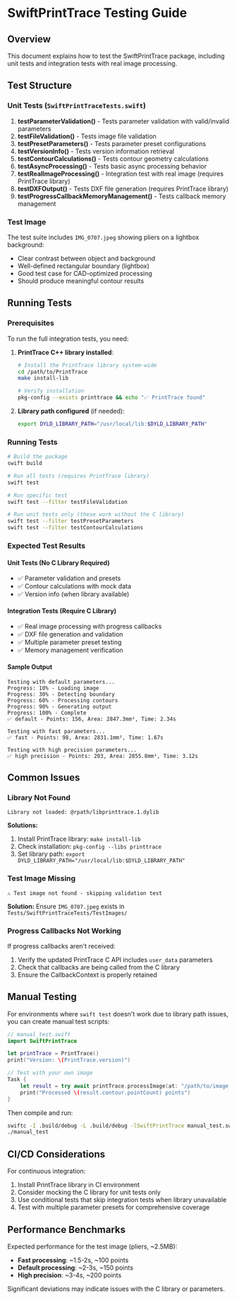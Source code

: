 # SwiftPrintTrace Testing Guide

## Overview

This document explains how to test the SwiftPrintTrace package, including unit tests and integration tests with real image processing.

## Test Structure

### Unit Tests (`SwiftPrintTraceTests.swift`)

1. **testParameterValidation()** - Tests parameter validation with valid/invalid parameters
2. **testFileValidation()** - Tests image file validation 
3. **testPresetParameters()** - Tests parameter preset configurations
4. **testVersionInfo()** - Tests version information retrieval
5. **testContourCalculations()** - Tests contour geometry calculations
6. **testAsyncProcessing()** - Tests basic async processing behavior
7. **testRealImageProcessing()** - Integration test with real image (requires PrintTrace library)
8. **testDXFOutput()** - Tests DXF file generation (requires PrintTrace library)
9. **testProgressCallbackMemoryManagement()** - Tests callback memory management

### Test Image

The test suite includes `IMG_0707.jpeg` showing pliers on a lightbox background:
- Clear contrast between object and background
- Well-defined rectangular boundary (lightbox)
- Good test case for CAD-optimized processing
- Should produce meaningful contour results

## Running Tests

### Prerequisites

To run the full integration tests, you need:

1. **PrintTrace C++ library installed**:
   ```bash
   # Install the PrintTrace library system-wide
   cd /path/to/PrintTrace
   make install-lib
   
   # Verify installation
   pkg-config --exists printtrace && echo "✅ PrintTrace found"
   ```

2. **Library path configured** (if needed):
   ```bash
   export DYLD_LIBRARY_PATH="/usr/local/lib:$DYLD_LIBRARY_PATH"
   ```

### Running Tests

```bash
# Build the package
swift build

# Run all tests (requires PrintTrace library)
swift test

# Run specific test
swift test --filter testFileValidation

# Run unit tests only (these work without the C library)
swift test --filter testPresetParameters
swift test --filter testContourCalculations
```

### Expected Test Results

#### Unit Tests (No C Library Required)
- ✅ Parameter validation and presets
- ✅ Contour calculations with mock data
- ✅ Version info (when library available)

#### Integration Tests (Require C Library)
- ✅ Real image processing with progress callbacks
- ✅ DXF file generation and validation
- ✅ Multiple parameter preset testing
- ✅ Memory management verification

#### Sample Output
```
Testing with default parameters...
Progress: 10% - Loading image
Progress: 30% - Detecting boundary
Progress: 60% - Processing contours
Progress: 90% - Generating output
Progress: 100% - Complete
✅ default - Points: 156, Area: 2847.3mm², Time: 2.34s

Testing with fast parameters...
✅ fast - Points: 98, Area: 2831.1mm², Time: 1.67s

Testing with high precision parameters...
✅ high precision - Points: 203, Area: 2855.8mm², Time: 3.12s
```

## Common Issues

### Library Not Found
```
Library not loaded: @rpath/libprinttrace.1.dylib
```

**Solutions:**
1. Install PrintTrace library: `make install-lib`
2. Check installation: `pkg-config --libs printtrace`
3. Set library path: `export DYLD_LIBRARY_PATH="/usr/local/lib:$DYLD_LIBRARY_PATH"`

### Test Image Missing
```
⚠️ Test image not found - skipping validation test
```

**Solution:**
Ensure `IMG_0707.jpeg` exists in `Tests/SwiftPrintTraceTests/TestImages/`

### Progress Callbacks Not Working
If progress callbacks aren't received:
1. Verify the updated PrintTrace C API includes `user_data` parameters
2. Check that callbacks are being called from the C library
3. Ensure the CallbackContext is properly retained

## Manual Testing

For environments where `swift test` doesn't work due to library path issues, you can create manual test scripts:

```swift
// manual_test.swift
import SwiftPrintTrace

let printTrace = PrintTrace()
print("Version: \(PrintTrace.version)")

// Test with your own image
Task {
    let result = try await printTrace.processImage(at: "/path/to/image.jpg")
    print("Processed \(result.contour.pointCount) points")
}
```

Then compile and run:
```bash
swiftc -I .build/debug -L .build/debug -lSwiftPrintTrace manual_test.swift
./manual_test
```

## CI/CD Considerations

For continuous integration:
1. Install PrintTrace library in CI environment
2. Consider mocking the C library for unit tests only
3. Use conditional tests that skip integration tests when library unavailable
4. Test with multiple parameter presets for comprehensive coverage

## Performance Benchmarks

Expected performance for the test image (pliers, ~2.5MB):
- **Fast processing**: ~1.5-2s, ~100 points
- **Default processing**: ~2-3s, ~150 points  
- **High precision**: ~3-4s, ~200 points

Significant deviations may indicate issues with the C library or parameters.